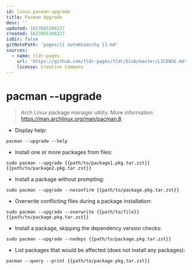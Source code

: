 ```yaml
---
id: linux.pacman-upgrade
title: Pacman Upgrade
desc: ''
updated: 1623965306227
created: 1623965306227
isDir: false
gitNotePath: 'pages/{{ noteHiearchy }}.md'
sources:
  - name: tldr-pages
    url: 'https://github.com/tldr-pages/tldr/blob/master/LICENSE.md'
    license: Creative Commons
---
```

# pacman --upgrade

> Arch Linux package manager utility.
> More information: <https://man.archlinux.org/man/pacman.8>.

- Display help:

`pacman --upgrade --help`

- Install one or more packages from files:

`sudo pacman --upgrade {{path/to/package1.pkg.tar.zst}} {{path/to/package2.pkg.tar.zst}}`

- Install a package without prompting:

`sudo pacman --upgrade --noconfirm {{path/to/package.pkg.tar.zst}}`

- Overwrite conflicting files during a package installation:

`sudo pacman --upgrade --overwrite {{path/to/file}} {{path/to/package.pkg.tar.zst}}`

- Install a package, skipping the dependency version checks:

`sudo pacman --upgrade --nodeps {{path/to/package.pkg.tar.zst}}`

- List packages that would be affected (does not install any packages):

`pacman --query --print {{path/to/package.pkg.tar.zst}}`

